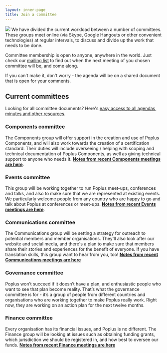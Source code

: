 ```yaml
---
layout: inner-page
title: Join a committee
---
```


<img src="{{ site.baseurl }}/assets/img/postits.jpg" />
We have divided the current workload between a number of committees. These groups meet online (via Skype, Google Hangouts or other convenient technologies) at regular intervals, to discuss and divide up the work that needs to be done.

Committee membership is open to anyone, anywhere in the world. Just check our [mailing list](https://groups.google.com/forum/#%21forum/poplus) to find out when the next meeting of you chosen committee will be, and come along.

If you can't make it, don't worry - the agenda will be on a shared document that is open for your comments.

## Current committees

Looking for all committee documents? Here's [easy access to all agendas, minutes and other resources](http://hackfoldr.org/poplusteam/).

### Components committee

The Components group will offer support in the creation and use of Poplus Components, and will also work towards the creation of a certification standard.
Their duties will include overseeing / helping with scoping and technical documentation of Poplus Components, as well as giving technical support to anyone who needs it. **[Notes from recent Components meetings are here](https://docs.google.com/document/d/16zq3lkLI05rZmO0hC5RZVErPts5065x4Gj5N_otn2As/view?pli=1&overridemobile=true#heading=h.qlwmoenuh7f3)**.

### Events committee

This group will be working together to run Poplus meet-ups, conferences and talks, and also to make sure that we are represented at existing events.
We particularly welcome people from any country who are happy to go and talk about Poplus at conferences or meet-ups. **[Notes from recent Events meetings are here](https://popluscon.hackpad.com/Events-Group-1st-Meeting-Agenda-and-Notes-BnLhF57G61Q)**.

### Communications committee

The Communications group will be setting a strategy for outreach to potential members and member organisations. They'll also look after our website and social media, and there's a plan to make sure that members share their stories and experiences for the benefit of everyone.
If you have translation skills, this group want to hear from you, too! **[Notes from recent Communications meetings are here](https://docs.google.com/document/d/1H4Qu7t0bJmbVOq3C9mQoxAmTNoTenAGkprhrZSIEmxI/edit#)**

### Governance committee

Poplus won’t succeed if it doesn’t have a plan, and enthusiastic people who want to see that plan become reality.
That’s what the governance committee is for - it’s a group of people from different countries and organisations who are working together to make Poplus really work. Right now, they are working on an action plan for the next twelve months.

### Finance committee

Every organisation has its financial issues, and Poplus is no different.
The Finance group will be looking at issues such as obtaining funding grants, which jurisdiction we should be registered in, and how best to oversee our funds. **[Notes from recent Finance meetings are here](https://popluscon.hackpad.com/Finance-Committee-Call-Agenda-tvW3dW5BJY3#:h=3%29-What-should-the-Federation-)**
